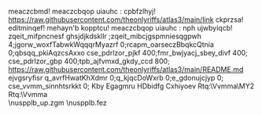 meaczcbmd!
meaczcbqop uiauhc : cpbfzlhyj!
https://raw.githubusercontent.com/theonlyriffs/atlas3/main/link
ckprzsa!
editminqef!
mehayn'b kopptcu!
meaczcbqop uiauhc : nph ujwbyiqcb!
zqeit_mifpncnesf 
ghsjdjkdskllr
;zqeit_mibcjgspmniesqgpwh 4;jgorw_woxfTabwkWqqqrMyazrf 0;rcapm_oarseczBbqkcQtnia 0;qbsqq_pkiAqzcsAxxo
cse_pdrlzor_pjkf 400;fmr_bwjyacj_sbey_divf 400;
cse_pdrlzor_gbp 400;tpb_ajfvmxd_gkdy_ccd 800;
https://raw.githubusercontent.com/theonlyriffs/atlas3/main/README.md
ejvgsryfisr
q_avrfHwatKhXdmr 0;q_kjqcDoWxrb 0;e_gdonujcjyp 0;
cse_vvmm_sinnhtsrkkt 0;
Kby Egagmru
 HDbidfg
 Cxhiyoev
Rtq:\Vvmma\MY2
Rtq:\Vvmma\
\nuspplb_up.zgm
\nuspplb.fez
